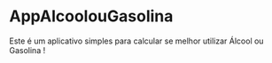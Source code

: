 # AppAlcoolouGasolina
Este é um aplicativo simples para calcular se melhor utilizar Álcool ou Gasolina !
